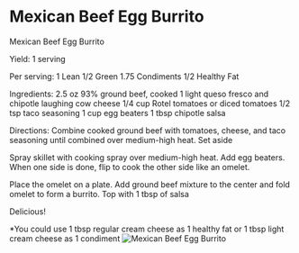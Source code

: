 # Mexican Beef Egg Burrito

Mexican Beef Egg Burrito

Yield:
1 serving

Per serving:
1 Lean
1/2 Green
1.75 Condiments
1/2 Healthy Fat

Ingredients:
2.5 oz 93% ground beef, cooked
1 light queso fresco and chipotle laughing cow cheese
1/4 cup Rotel tomatoes or diced tomatoes
1/2 tsp taco seasoning
1 cup egg beaters
1 tbsp chipotle salsa

Directions:
Combine cooked ground beef with tomatoes, cheese, and taco seasoning until combined over medium-high heat. Set aside

Spray skillet with cooking spray over medium-high heat. Add egg beaters.
When one side is done, flip to cook the other side like an omelet.

Place the omelet on a plate. Add ground beef mixture to the center and fold omelet to form a burrito.
Top with 1 tbsp of salsa

Delicious!

*You could use 1 tbsp regular cream cheese as 1 healthy fat or 1 tbsp light cream cheese as 1 condiment
![Mexican Beef Egg Burrito](images/Mexican%20Beef%20Egg%20Burrito.png)

